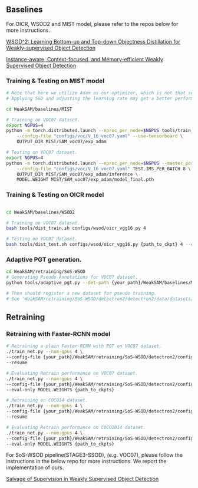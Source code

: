 ## Baselines
For OICR, WSOD2 and MIST model, please refer to the repos below for more instructions.

[WSOD^2: Learning Bottom-up and Top-down Objectness Distillation for Weakly-supervised Object Detection](https://github.com/researchmm/WSOD2)

[Instance-aware, Context-focused, and Memory-efficient Weakly Supervised Object Detection](https://github.com/NVlabs/wetectron)

### Training & Testing on MIST model

```bash
# Note that here we utilize Adam as our optimizer, which is not that sensitive to the learning rate changes.
# Applying SGD and adjusting the learning rate may get a better performance.

cd WeakSAM/baselines/MIST

# Training on VOC07 dataset. 
export NGPUS=4
python -m torch.distributed.launch --nproc_per_node=$NGPUS tools/train_net.py \
    --config-file "configs/voc/V_16_voc07.yaml" --use-tensorboard \
    OUTPUT_DIR MIST/SAM_voc07/exp_adam

# Testing on VOC07 dataset. 
export NGPUS=4
python -m torch.distributed.launch --nproc_per_node=$NGPUS --master_port 114514 tools/test_net.py \
    --config-file "configs/voc/V_16_voc07.yaml" TEST.IMS_PER_BATCH 8 \
    OUTPUT_DIR MIST/SAM_voc07/exp_adam/inference \
    MODEL.WEIGHT MIST/SAM_voc07/exp_adam/model_final.pth
```

### Training & Testing on OICR model
```bash

cd WeakSAM/baselines/WSOD2

# Training on VOC07 dataset. 
bash tools/dist_train.sh configs/wsod/oicr_vgg16.py 4

# Testing on VOC07 dataset. 
bash tools/dist_test.sh configs/wsod/oicr_vgg16.py {path_to_ckpt} 4 --eval mAP

```

### Adaptive PGT generation.

```bash
cd WeakSAM/retraining/SoS-WSOD
# Generating Pseudo Annotations for VOC07 dataset.
python tools/adaptive_pgt.py --det-path {your_path}/WeakSAM/baselines/MIST/MIST/SAM_voc07/exp_adam/inference/voc_2007_trainval --save-path {your_path}/WeakSAM/data/voc/VOC2007/pseudo_ann --prefix pseudo --dataset voc2007 --t-keep 0.3

# Then should register a new dataset for pseudo training. 
# See 'WeakSAM/retraining/SoS-WSOD/detectron2/detectron2/data/datasets/builtin.py' for registering new datasets and its corresponding configs.
```
## Retraining 
### Retraining with Faster-RCNN model

```bash
# Retraining a plain Faster-RCNN with PGT on VOC07 dataset.
./train_net.py --num-gpus 4 \
--config-file {your_path}/WeakSAM/retraining/SoS-WSOD/detectron2/configs/PascalVOC-Detection/faster_rcnn_R_50_FPN.yaml \
--resume

# Evaluating Retrain performance on VOC07 dataset.
./train_net.py --num-gpus 4 \
--config-file {your_path}/WeakSAM/retraining/SoS-WSOD/detectron2/configs/PascalVOC-Detection/faster_rcnn_R_50_FPN.yaml \
--eval-only MODEL.WEIGHTS {path_to_ckpts}

# Retraining on COCO14 dataset.
./train_net.py --num-gpus 4 \
--config-file {your_path}/WeakSAM/retraining/SoS-WSOD/detectron2/configs/COCO-Detection/faster_rcnn_R_50_FPN_COCO14.yaml \
--resume

# Evaluating Retrain performance on COCO2014 dataset.
./train_net.py --num-gpus 4 \
--config-file {your_path}/WeakSAM/retraining/SoS-WSOD/detectron2/configs/COCO-Detection/faster_rcnn_R_50_FPN_COCO14.yaml \
--eval-only MODEL.WEIGHTS {path_to_ckpts}
```

For SoS-WSOD pipeline(STAGE3-SSOD), (e.g. VOC07), please follow the instructions in the below repo for more instructions.
We report the implementation of ours.


[Salvage of Supervision in Weakly Supervised Object Detection](https://github.com/suilin0432/SoS-WSOD)

